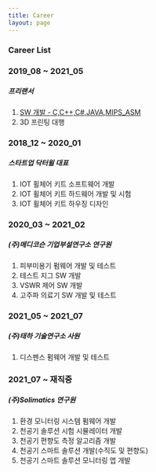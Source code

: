 ```yaml
---
title: Career
layout: page
---
```


### Career List ###


### 2019_08 ~ 2021_05 ###

##### 프리랜서 #####
1. <a href="https://github.com/gomtings/project/tree/main/portfolio/%ED%94%84%EB%A6%AC%EB%9E%9C%EC%84%9C">SW 개발 - C,C++,C#,JAVA,MIPS_ASM</a>
2. 3D 프린팅 대행

### 2018_12 ~ 2020_01 ###

##### 스타트업 닥터윌 대표 #####
1. IOT 휠체어 키트 소프트웨어 개발
2. IOT 휠체어 키트 하드웨어 개발 및 시험
3. IOT 휠체어 키트 하우징 디자인

### 2020_03 ~ 2021_02 ###

##### (주)메디코슨 기업부설연구소 연구원 #####
1. 피부미용기 펌웨어 개발 및 테스트
2. 테스트 지그 SW 개발
3. VSWR 제어 SW 개발
4. 고주파 의료기 SW 개발 및 테스트

### 2021_05 ~ 2021_07 ###

##### (주)태하 기술연구소 사원 #####
1. 디스펜스 펌웨어 개발 및 테스트

### 2021_07 ~ 재직중 ###

##### (주)Solimatics 연구원 #####
1. 환경 모니터링 시스템 펌웨어 개발
2. 천공기 솔루션 시험 시뮬레이터 개발
3. 천공기 편향도 측정 알고리즘 개발
4. 천공기 스마트 솔루션 개발(수직도 및 편향도)
5. 천공기 스마트 솔루션 모니터링 앱 개발
